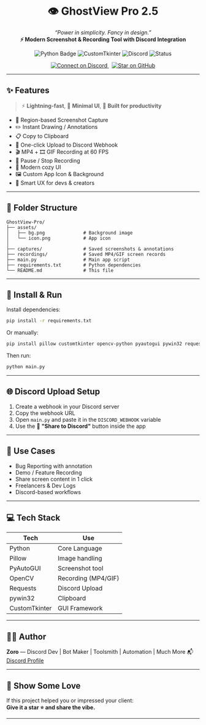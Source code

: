 <h1 align="center">👁️ GhostView Pro 2.5</h1>
<p align="center">
  <i>“Power in simplicity. Fancy in design.”</i><br>
  <b>⚡ Modern Screenshot & Recording Tool with Discord Integration</b>
</p>

<p align="center">
  <img src="https://img.shields.io/badge/Built%20with-Python-blue?logo=python" alt="Python Badge">
  <img src="https://img.shields.io/badge/GUI-CustomTkinter-orange" alt="CustomTkinter">
  <img src="https://img.shields.io/badge/Discord-Webhook%20Uploader-7289da?logo=discord" alt="Discord">
  <img src="https://img.shields.io/badge/Status-Stable-green" alt="Status">
</p>

<p align="center">
  <a href="https://discord.com/users/1357257822571855986">
    <img alt="Connect on Discord" src="https://img.shields.io/badge/Contact%20Me-Discord-5865F2?logo=discord&style=for-the-badge">
  </a>
  &nbsp;
  <a href="[https://github.com/YOUR_GITHUB/GhostView-Pro](https://github.com/Z0R0o/Ghost-view)">
    <img alt="Star on GitHub" src="https://img.shields.io/github/stars/YOUR_GITHUB/GhostView-Pro?style=for-the-badge">
  </a>
</p>

---

## ✨ Features

> ⚡ **Lightning-fast**, 🧠 **Minimal UI**, 🧪 **Built for productivity**

- 📐 Region-based Screenshot Capture  
- ✏️ Instant Drawing / Annotations  
- 📋 Copy to Clipboard  
- 🚀 One-click Upload to Discord Webhook  
- 🎬 MP4 + 🎞️ GIF Recording at 60 FPS  
- 🛑 Pause / Stop Recording  
- 🎨 Modern cozy UI  
- 🖼️ Custom App Icon & Background  
- 🧠 Smart UX for devs & creators  

---

## 📁 Folder Structure

```plaintext
GhostView-Pro/
├── assets/
│   ├── bg.png              # Background image
│   └── icon.png            # App icon
│
├── captures/               # Saved screenshots & annotations
├── recordings/             # Saved MP4/GIF screen records
├── main.py                 # Main app script
├── requirements.txt        # Python dependencies
└── README.md               # This file
```

---

## 🔧 Install & Run

Install dependencies:

```bash
pip install -r requirements.txt
```

Or manually:

```bash
pip install pillow customtkinter opencv-python pyautogui pywin32 requests
```

Then run:

```bash
python main.py
```

---

## 🌐 Discord Upload Setup

1. Create a webhook in your Discord server  
2. Copy the webhook URL  
3. Open `main.py` and paste it in the `DISCORD_WEBHOOK` variable  
4. Use the 🚀 **"Share to Discord"** button inside the app  

---

## 📸 Use Cases

- Bug Reporting with annotation  
- Demo / Feature Recording  
- Share screen content in 1 click  
- Freelancers & Dev Logs  
- Discord-based workflows  

---

## 💻 Tech Stack

| Tech         | Use                        |
|--------------|----------------------------|
| Python       | Core Language              |
| Pillow       | Image handling             |
| PyAutoGUI    | Screenshot tool            |
| OpenCV       | Recording (MP4/GIF)        |
| Requests     | Discord Upload             |
| pywin32      | Clipboard                  |
| CustomTkinter| GUI Framework              |

---

## 🙋‍♂️ Author

**Zoro** — Discord Dev | Bot Maker | Toolsmith  |  Automation | Much More
📬 [Discord Profile](https://discord.com/users/1357257822571855986)

---

## 🌟 Show Some Love

If this project helped you or impressed your client:  
**Give it a star ⭐ and share the vibe.**

---
